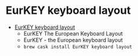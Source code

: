# EurKEY keyboard layout
- [EurKEY keyboard layout](https://eurkey.steffen.bruentjen.eu/)
  -  EurKEY The European Keyboard Layout
  - EurKEY - the European keyboard layout
  - `brew cask install EurKEY keyboard layout`
